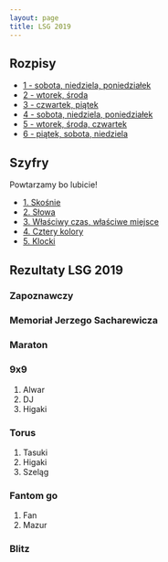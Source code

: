 ```yaml
---
layout: page
title: LSG 2019
---
```


## Rozpisy

- [1 - sobota, niedziela, poniedziałek](/public/2019/1.pdf)
- [2 - wtorek, środa](/public/2019/2.pdf)
- [3 - czwartek, piątek](/public/2019/3.pdf)
- [4 - sobota, niedziela, poniedziałek](/public/2019/4.pdf)
- [5 - wtorek, środa, czwartek](/public/2019/5.pdf)
- [6 - piątek, sobota, niedziela](/public/2019/6.pdf)

## Szyfry

Powtarzamy bo lubicie!

- [1. Skośnie](/public/2019/szyfry-1.pdf)
- [2. Słowa](/public/2019/szyfry-2.pdf)
- [3. Właściwy czas, właściwe miejsce](/public/2019/szyfry-3.pdf)
- [4. Cztery kolory](/public/2019/szyfry-4.pdf)
- [5. Klocki](/public/2019/szyfry-5.pdf)


## Rezultaty LSG 2019

### Zapoznawczy

### Memoriał Jerzego Sacharewicza

### Maraton

### 9x9

1. Alwar
2. DJ
3. Higaki

### Torus

1. Tasuki
2. Higaki
3. Szeląg

### Fantom go

1. Fan
2. Mazur

### Blitz
